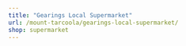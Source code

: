 ```yaml
---
title: "Gearings Local Supermarket"
url: /mount-tarcoola/gearings-local-supermarket/
shop: supermarket
---
```

